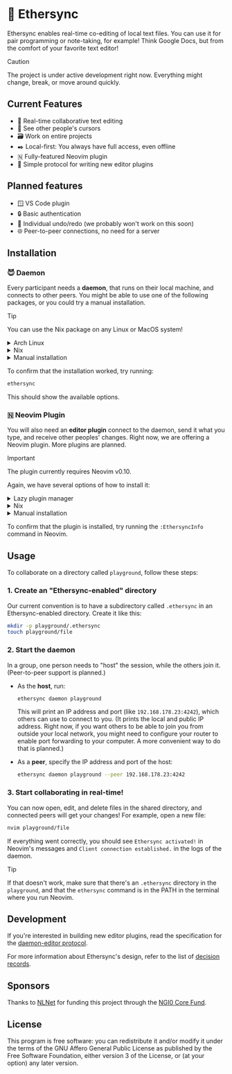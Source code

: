 # 🍃 Ethersync

Ethersync enables real-time co-editing of local text files. You can use it for pair programming or note-taking, for example! Think Google Docs, but from the comfort of your favorite text editor!

> [!CAUTION]
> The project is under active development right now. Everything might change, break, or move around quickly.

## Current Features

- 👥 Real-time collaborative text editing
- 📍 See other people's cursors
- 🗃️ Work on entire projects
- ✒️ Local-first: You always have full access, even offline
- 🇳 Fully-featured Neovim plugin
- 🧩 Simple protocol for writing new editor plugins

## Planned features

- 🪟 VS Code plugin
- 🔒 Basic authentication
- 🔄 Individual undo/redo (we probably won't work on this soon)
- 🌐 Peer-to-peer connections, no need for a server

## Installation

### 😈 Daemon

Every participant needs a **daemon**, that runs on their local machine, and connects to other peers.
You might be able to use one of the following packages, or you could try a manual installation.

> [!TIP]
> You can use the Nix package on any Linux or MacOS system!

<details>
  <summary>Arch Linux</summary>
  <br>

  Install the [ethersync-git](https://aur.archlinux.org/packages/ethersync-git) package from the AUR.
</details>

<details>
  <summary>Nix</summary>
  <br>
  This repository provides a Nix flake. You can put it in your PATH like this:

  ```bash
  nix shell github:ethersync/ethersync
  ```

  If you want to install it permanently, you probably know what your favorite approach is.
</details>

<details>
  <summary>Manual installation</summary>
  <br>

  You will need a [Rust](https://www.rust-lang.org) installation. You can then compile the daemon like this:

  ```bash
  git clone git@github.com:ethersync/ethersync
  cd ethersync/daemon
  cargo build --release
  ```

  This should download all dependencies, and successfully compile the project.

  For the next steps to succeed you need to make sure that the resulting `ethersync` binary is in your shell PATH.
  One option to do this temporarily is to run this command in the terminal:

  ```bash
  export PATH="$PWD/target/release:$PATH"
  ```
</details>

To confirm that the installation worked, try running:

```bash
ethersync
```

This should show the available options.

### 🇳 Neovim Plugin

You will also need an **editor plugin** connect to the daemon, send it what you type, and receive other peoples' changes.
Right now, we are offering a Neovim plugin. More plugins are planned.

> [!IMPORTANT]
> The plugin currently requires Neovim v0.10.

Again, we have several options of how to install it:

<details>
  <summary>Lazy plugin manager</summary>
  <br>

  If you're using [Lazy](https://github.com/folke/lazy.nvim), you can use a configuration like this:

  ```lua
  {
      "ethersync/ethersync",
      config = function(plugin)
          -- Load the plugin from a subfolder:
          vim.opt.rtp:append(plugin.dir .. "/vim-plugin")
          require("lazy.core.loader").packadd(plugin.dir .. "/vim-plugin")
      end,
      keys = { { "<leader>j", "<cmd>EthersyncJumpToCursor<cr>" } },
      lazy = false,
  }
  ```
</details>

<details>
  <summary>Nix</summary>
  <br>

  For testing purposes, you can run an Ethersync-enabled Neovim like this:

  ```bash
  nix run github:ethersync/ethersync#neovim
  ```
</details>

<details>
  <summary>Manual installation</summary>
  <br>

  If you're not using a plugin manager, here's a "quick and dirty" way to install the plugin:

  If you don't already have the repo (i.e you choose a packaged option above):
  ```bash
  git clone git@github.com:ethersync/ethersync
  ```

  Link to the plugin directory from nvim:
  ```bash
  mkdir -p $HOME/.local/share/nvim/site/pack/plugins/start
  cd ethersync # make sure you're in the root of the project
  ln -s $PWD/vim-plugin $HOME/.local/share/nvim/site/pack/plugins/start/ethersync
  ```
</details>

To confirm that the plugin is installed, try running the `:EthersyncInfo` command in Neovim.

## Usage

To collaborate on a directory called `playground`, follow these steps:


### 1. Create an "Ethersync-enabled" directory

Our current convention is to have a subdirectory called `.ethersync` in an Ethersync-enabled directory. Create it like this:

```bash
mkdir -p playground/.ethersync
touch playground/file
```

### 2. Start the daemon

In a group, one person needs to "host" the session, while the others join it. (Peer-to-peer support is planned.)

- As the **host**, run:

    ```bash
    ethersync daemon playground
    ```

    This will print an IP address and port (like `192.168.178.23:4242`), which others can use to connect to you. (It prints the local and public IP address. Right now, if you want others to be able to join you from outside your local network, you might need to configure your router to enable port forwarding to your computer. A more convenient way to do that is planned.)

- As a **peer**, specify the IP address and port of the host:

    ```bash
    ethersync daemon playground --peer 192.168.178.23:4242
    ```

### 3. Start collaborating in real-time!

You can now open, edit, and delete files in the shared directory, and connected peers will get your changes! For example, open a new file:

```bash
nvim playground/file
```

If everything went correctly, you should see `Ethersync activated!` in Neovim's messages and `Client connection established.` in the logs of the daemon.

> [!TIP]
> If that doesn't work, make sure that there's an `.ethersync` directory in the `playground`, and that the `ethersync` command is in the PATH in the terminal where you run Neovim.

## Development

If you're interested in building new editor plugins, read the specification for the [daemon-editor protocol](/docs/editor-plugin-dev-guide.md).

For more information about Ethersync's design, refer to the list of [decision records](docs/decisions/).

## Sponsors

Thanks to [NLNet](https://nlnet.nl) for funding this project through the [NGI0 Core Fund](https://nlnet.nl/core/).

## License

This program is free software: you can redistribute it and/or modify it under the terms of the GNU Affero General Public License as published by the Free Software Foundation, either version 3 of the License, or (at your option) any later version.
